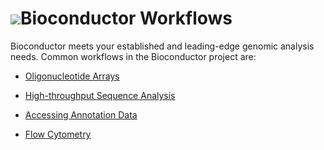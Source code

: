 # ![](/images/icons/help.gif)Bioconductor Workflows #

Bioconductor meets your established and leading-edge genomic analysis
needs. Common workflows in the Bioconductor project are:

* [Oligonucleotide Arrays](oligo-arrays/)

* [High-throughput Sequence Analysis](high-throughput-sequencing/)

* [Accessing Annotation Data](annotation-data/)

* [Flow Cytometry](flow-cytometry/)
